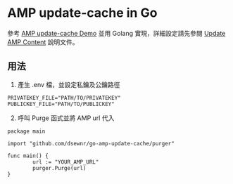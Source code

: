 # AMP update-cache in Go

參考 [AMP update-cache Demo](https://github.com/ampproject/amp-publisher-sample/tree/master/amp-update-cache) 並用 Golang 實現，詳細設定請先參閱 [Update AMP Content](https://developers.google.com/amp/cache/update-cache#update-cache-request) 說明文件。

## 用法
1. 產生 .env 檔，並設定私鑰及公鑰路徑
```
PRIVATEKEY_FILE="PATH/TO/PRIVATEKEY"
PUBLICKEY_FILE="PATH/TO/PUBLICKEY"
```
2. 呼叫 Purge 函式並將 AMP url 代入
```
package main

import "github.com/dsewnr/go-amp-update-cache/purger"

func main() {
        url := "YOUR_AMP_URL"
        purger.Purge(url)
}
```

